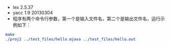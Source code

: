 + lex 2.5.37
+ yacc 1.9 20130304
+ 程序有两个命令行参数，第一个是输入文件名，第二个是输出文件名，运行示例如下：
``` cmake
make
./proj2 ../test_files/hello.mjava ../test_files/hello.out
```